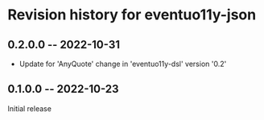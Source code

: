 # Revision history for eventuo11y-json

## 0.2.0.0 -- 2022-10-31

- Update for 'AnyQuote' change in 'eventuo11y-dsl' version '0.2'

## 0.1.0.0 -- 2022-10-23

Initial release
